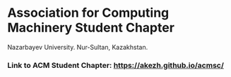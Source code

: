 # Association for Computing Machinery Student Chapter
Nazarbayev University. Nur-Sultan, Kazakhstan.


### Link to ACM Student Chapter: https://akezh.github.io/acmsc/
